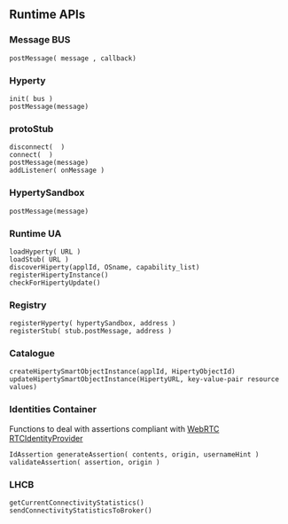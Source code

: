 ## Runtime APIs

### Message BUS

    postMessage( message , callback)
    
### Hyperty

    init( bus )
    postMessage(message)

### protoStub

    disconnect(  )
    connect(  )
    postMessage(message)
    addListener( onMessage )

### HypertySandbox

    postMessage(message)

### Runtime UA

    loadHyperty( URL )
    loadStub( URL )
    discoverHiperty(applId, OSname, capability_list)
    registerHipertyInstance()
    checkForHipertyUpdate()
     
### Registry

    registerHyperty( hypertySandbox, address )
    registerStub( stub.postMessage, address )

### Catalogue

    createHipertySmartObjectInstance(applId, HipertyObjectId)
    updateHipertySmartObjectInstance(HipertyURL, key-value-pair resource values)
    
### Identities Container

Functions to deal with assertions compliant with [WebRTC RTCIdentityProvider](http://w3c.github.io/webrtc-pc/#identity-provider-interaction)

    IdAssertion generateAssertion( contents, origin, usernameHint )
    validateAssertion( assertion, origin )

### LHCB

    getCurrentConnectivityStatistics()
    sendConnectivityStatisticsToBroker()
    
